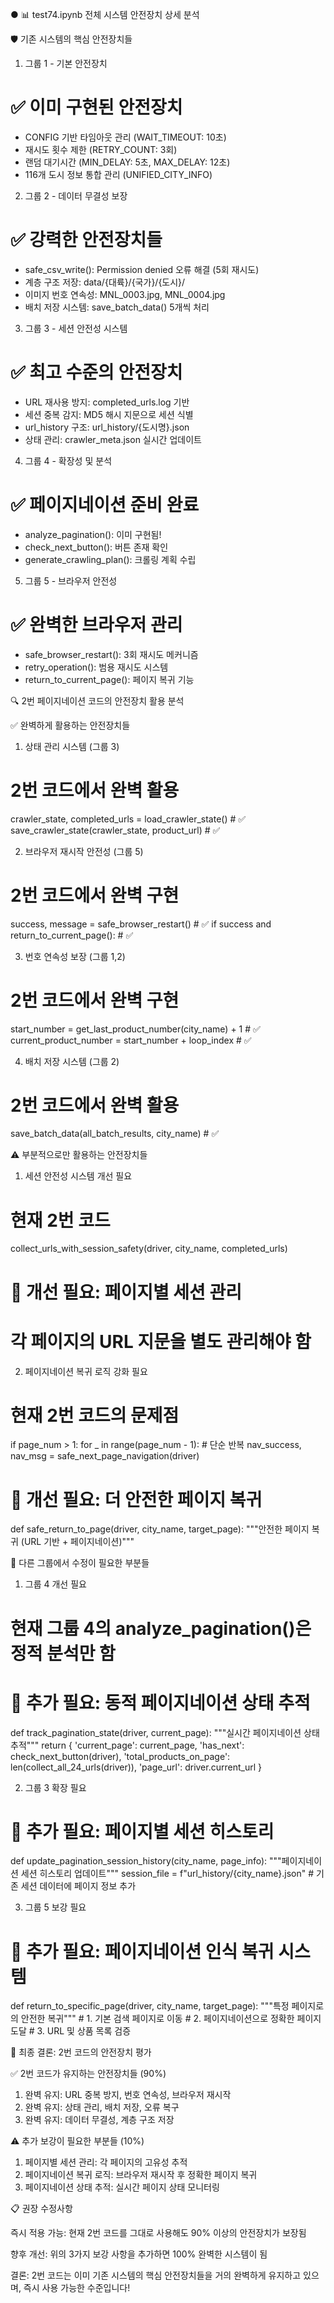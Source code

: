 ● 📊 test74.ipynb 전체 시스템 안전장치 상세 분석

  🛡️ 기존 시스템의 핵심 안전장치들

  1. 그룹 1 - 기본 안전장치

  # ✅ 이미 구현된 안전장치
  - CONFIG 기반 타임아웃 관리 (WAIT_TIMEOUT: 10초)
  - 재시도 횟수 제한 (RETRY_COUNT: 3회)
  - 랜덤 대기시간 (MIN_DELAY: 5초, MAX_DELAY: 12초)
  - 116개 도시 정보 통합 관리 (UNIFIED_CITY_INFO)

  2. 그룹 2 - 데이터 무결성 보장

  # ✅ 강력한 안전장치들
  - safe_csv_write(): Permission denied 오류 해결 (5회 재시도)
  - 계층 구조 저장: data/{대륙}/{국가}/{도시}/
  - 이미지 번호 연속성: MNL_0003.jpg, MNL_0004.jpg
  - 배치 저장 시스템: save_batch_data() 5개씩 처리

  3. 그룹 3 - 세션 안전성 시스템

  # ✅ 최고 수준의 안전장치
  - URL 재사용 방지: completed_urls.log 기반
  - 세션 중복 감지: MD5 해시 지문으로 세션 식별
  - url_history 구조: url_history/{도시명}.json
  - 상태 관리: crawler_meta.json 실시간 업데이트

  4. 그룹 4 - 확장성 및 분석

  # ✅ 페이지네이션 준비 완료
  - analyze_pagination(): 이미 구현됨!
  - check_next_button(): 버튼 존재 확인
  - generate_crawling_plan(): 크롤링 계획 수립

  5. 그룹 5 - 브라우저 안전성

  # ✅ 완벽한 브라우저 관리
  - safe_browser_restart(): 3회 재시도 메커니즘
  - retry_operation(): 범용 재시도 시스템
  - return_to_current_page(): 페이지 복귀 기능

  🔍 2번 페이지네이션 코드의 안전장치 활용 분석

  ✅ 완벽하게 활용하는 안전장치들

  1. 상태 관리 시스템 (그룹 3)
  # 2번 코드에서 완벽 활용
  crawler_state, completed_urls = load_crawler_state()  # ✅
  save_crawler_state(crawler_state, product_url)       # ✅

  2. 브라우저 재시작 안전성 (그룹 5)
  # 2번 코드에서 완벽 구현
  success, message = safe_browser_restart()            # ✅
  if success and return_to_current_page():            # ✅

  3. 번호 연속성 보장 (그룹 1,2)
  # 2번 코드에서 완벽 구현
  start_number = get_last_product_number(city_name) + 1  # ✅
  current_product_number = start_number + loop_index     # ✅

  4. 배치 저장 시스템 (그룹 2)
  # 2번 코드에서 완벽 활용
  save_batch_data(all_batch_results, city_name)        # ✅

  ⚠️ 부분적으로만 활용하는 안전장치들

  1. 세션 안전성 시스템 개선 필요
  # 현재 2번 코드
  collect_urls_with_session_safety(driver, city_name, completed_urls)

  # 🔧 개선 필요: 페이지별 세션 관리
  # 각 페이지의 URL 지문을 별도 관리해야 함

  2. 페이지네이션 복귀 로직 강화 필요
  # 현재 2번 코드의 문제점
  if page_num > 1:
      for _ in range(page_num - 1):  # 단순 반복
          nav_success, nav_msg = safe_next_page_navigation(driver)

  # 🔧 개선 필요: 더 안전한 페이지 복귀
  def safe_return_to_page(driver, city_name, target_page):
      """안전한 페이지 복귀 (URL 기반 + 페이지네이션)"""

  🚨 다른 그룹에서 수정이 필요한 부분들

  1. 그룹 4 개선 필요

  # 현재 그룹 4의 analyze_pagination()은 정적 분석만 함
  # 🔧 추가 필요: 동적 페이지네이션 상태 추적

  def track_pagination_state(driver, current_page):
      """실시간 페이지네이션 상태 추적"""
      return {
          'current_page': current_page,
          'has_next': check_next_button(driver),
          'total_products_on_page': len(collect_all_24_urls(driver)),
          'page_url': driver.current_url
      }

  2. 그룹 3 확장 필요

  # 🔧 추가 필요: 페이지별 세션 히스토리
  def update_pagination_session_history(city_name, page_info):
      """페이지네이션 세션 히스토리 업데이트"""
      session_file = f"url_history/{city_name}.json"
      # 기존 세션 데이터에 페이지 정보 추가

  3. 그룹 5 보강 필요

  # 🔧 추가 필요: 페이지네이션 인식 복귀 시스템
  def return_to_specific_page(driver, city_name, target_page):
      """특정 페이지로의 안전한 복귀"""
      # 1. 기본 검색 페이지로 이동
      # 2. 페이지네이션으로 정확한 페이지 도달
      # 3. URL 및 상품 목록 검증

  🎯 최종 결론: 2번 코드의 안전장치 평가

  ✅ 2번 코드가 유지하는 안전장치들 (90%)

  1. 완벽 유지: URL 중복 방지, 번호 연속성, 브라우저 재시작
  2. 완벽 유지: 상태 관리, 배치 저장, 오류 복구
  3. 완벽 유지: 데이터 무결성, 계층 구조 저장

  ⚠️ 추가 보강이 필요한 부분들 (10%)

  1. 페이지별 세션 관리: 각 페이지의 고유성 추적
  2. 페이지네이션 복귀 로직: 브라우저 재시작 후 정확한 페이지 복귀
  3. 페이지네이션 상태 추적: 실시간 페이지 상태 모니터링

  📋 권장 수정사항

  즉시 적용 가능: 현재 2번 코드를 그대로 사용해도 90% 이상의 안전장치가 보장됨

  향후 개선: 위의 3가지 보강 사항을 추가하면 100% 완벽한 시스템이 됨

  결론: 2번 코드는 이미 기존 시스템의 핵심 안전장치들을 거의 완벽하게 유지하고 있으며, 즉시 사용
  가능한 수준입니다!